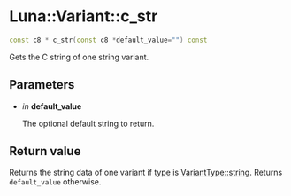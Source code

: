 # Luna::Variant::c_str

```c++
const c8 * c_str(const c8 *default_value="") const
```

Gets the C string of one string variant. 



## Parameters
* *in* **default_value**

    The optional default string to return. 

## Return value
Returns the string data of one variant if [type](class_luna_1_1_variant_1a9d24401239f10fa7d53b0e0a53eb90b8.md) is [VariantType::string](group___runtime_1ggac1ce0b9d7902d01bfd860c08aed25233ab45cffe084dd3d20d928bee85e7b0f21.md). Returns `default_value` otherwise. 

